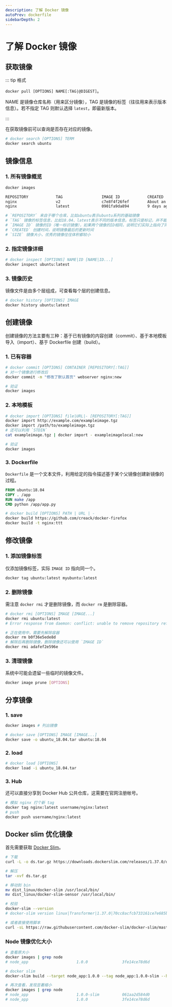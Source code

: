 ```yaml
---
description: 了解 Docker 镜像
autoPrev: dockerfile
sidebarDepth: 2
---
```


# 了解 Docker 镜像

## 获取镜像

::: tip 格式

`docker pull [OPTIONS] NAME[:TAG|@DIGEST]`。

NAME 是镜像仓库名称（用来区分镜像），TAG 是镜像的标签（往往用来表示版本信息）。若不指定 TAG 则默认选择 `latest`，即最新版本。

:::

在获取镜像前可以查询是否存在对应的镜像。

```bash
# docker search [OPTIONS] TERM
docker search ubuntu
```

## 镜像信息

### 1. 所有镜像概览

```bash
docker images

REPOSITORY            TAG                 IMAGE ID            CREATED             SIZE
nginx                 v2                  c7e8f4f26fef        About an hour ago   132MB
nginx                 latest              0901fa9da894        9 days ago          132MB

# `REPOSITORY` 来自于哪个仓库，比如ubuntu表示ubuntu系列的基础镜像
# `TAG` 镜像的标签信息，比如18.04、latest表示不同的版本信息。标签只是标记，并不能标识镜像内容
# `IMAGE ID` 镜像的ID（唯一标识镜像），如果两个镜像的ID相同，说明它们实际上指向了同一个镜像，只是具有不同标签名称而已
# `CREATED` 创建时间，说明镜像最后的更新时间
# `SIZE` 镜像大小，优秀的镜像往往体积都较小
```

### 2. 指定镜像详细

```bash
# docker inspect [OPTIONS] NAME|ID [NAME|ID...]
docker inspect ubuntu:latest
```

### 3. 镜像历史

镜像文件是由多个层组成，可查看每个层的创建信息。

```bash
# docker history [OPTIONS] IMAGE
docker history ubuntu:latest
```

## 创建镜像

创建镜像的方法主要有三种：基于已有镜像的内容创建（commit）、基于本地模板导入（import）、基于 Dockerfile 创建（build）。

### 1. 已有容器

```bash
# docker commit [OPTIONS] CONTAINER [REPOSITORY[:TAG]]
# 对一个镜像进行修改后
docker commit -m "修改了默认首页" webserver nginx:new

# 验证
docker images
```

### 2. 本地模板

```bash
# docker import [OPTIONS] file|URL|- [REPOSITORY[:TAG]]
docker import http://example.com/exampleimage.tgz
docker import /path/to/exampleimage.tgz
# 还可以利用 `STDIN`
cat exampleimage.tgz | docker import - exampleimagelocal:new

# 验证
docker images
```

### 3. Dockerfile

`Dockerfile` 是一个文本文件，利用给定的指令描述基于某个父镜像创建新镜像的过程。

```dockerfile
FROM ubuntu:18.04
COPY . /app
RUN make /app
CMD python /app/app.py
```

```bash
# docker build [OPTIONS] PATH | URL | -
docker build https://github.com/creack/docker-firefox
docker build -t nginx:ttt
```

## 修改镜像

### 1. 添加镜像标签

仅添加镜像标签，实际 `IMAGE ID` 指向同一个。

```bash
docker tag ubuntu:latest myubuntu:latest
```

### 2. 删除镜像

需注意 `docker rmi` 才是删除镜像，而 `docker rm` 是删除容器。

```bash
# docker rmi [OPTIONS] IMAGE [IMAGE...]
docker rmi ubuntu:latest
# Error response from daemon: conflict: unable to remove repository reference "ubuntu:latest" (must force) - container b0f36e5ede8d is using its referenced image adafef2e596e

# 正在使用中，需要先解除容器
docker rm b0f36e5ede8d
# 解除后再删除镜像，删除镜像还可以使用 `IMAGE ID`
docker rmi adafef2e596e
```

### 3. 清理镜像

系统中可能会遗留一些临时的镜像文件。

```bash
docker image prune [OPTIONS]
```

## 分享镜像

### 1. save

```bash
docker images # 列出镜像

# docker save [OPTIONS] IMAGE [IMAGE...]
docker save -o ubuntu_18.04.tar ubuntu:18.04
```

### 2. load

```bash
# docker load [OPTIONS]
docker load -i ubuntu_18.04.tar
```

### 3. Hub

还可以直接分享到 Docker Hub 公共仓库，这需要在官网注册帐号。

```bash
# 模拟 nginx 打个新 tag
docker tag nginx:latest username/nginx:latest
# push
docker push username/nginx:latest
```

## Docker slim 优化镜像

首先需要获取 [Docker Slim](https://github.com/docker-slim/docker-slim/releases)。

``` sh
# 下载
curl -L -o ds.tar.gz https://downloads.dockerslim.com/releases/1.37.0/dist_linux.tar.gz

# 解压
tar -xvf ds.tar.gz

# 移动到 bin
mv dist_linux/docker-slim /usr/local/bin/
mv dist_linux/docker-slim-sensor /usr/local/bin/

# 校验
docker-slim --version
# docker-slim version linux|Transformer|1.37.0|70cc8acfcb733161ce7e685b81ad6c172643c222|2021-09-23_09:23:43AM

# 或者直接使用脚本
curl -sL https://raw.githubusercontent.com/docker-slim/docker-slim/master/scripts/install-dockerslim.sh | sudo -E bash -
```

### Node 镜像优化大小

``` sh
# 查看原大小
docker images | grep node
# node_app                     1.0.0               3fe14ce78d6d        1 months ago        593MB

# docker slim
docker-slim build --target node_app:1.0.0 --tag node_app:1.0.0-slim --http-probe=false

# 再次查看，发现显著缩小
docker images | grep node
# node_app                     1.0.0-slim          061aa2d584d0        19 seconds ago      84.4MB
# node_app                     1.0.0               3fe14ce78d6d        6 months ago        593MB
```
